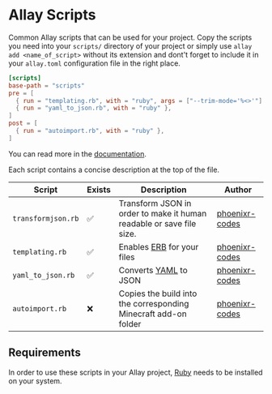 # Allay Scripts

Common Allay scripts that can be used for your project. Copy the scripts you
need into your `scripts/` directory of your project or simply use
`allay add <name_of_script>` without its extension and dont't forget to include
it in your `allay.toml` configuration file in the right place.

```toml
[scripts]
base-path = "scripts"
pre = [
  { run = "templating.rb", with = "ruby", args = ["--trim-mode='%<>'"] },
  { run = "yaml_to_json.rb", with = "ruby" },
]
post = [
  { run = "autoimport.rb", with = "ruby" },
]
```

You can read more in the [documentation](https://allay.github.io/docs/scripts.html).

Each script contains a concise description at the top of the file.

Script             | Exists | Description                                                              | Author <!-- full name or username with optional link to homepage or profile -->
-------------------|--------|--------------------------------------------------------------------------|--------------------------------------------------------------------------------
`transformjson.rb` | ✅     | Transform JSON in order to make it human readable or save file size.     | [phoenixr-codes](https://github.com/phoenixr-codes)
`templating.rb`    | ✅     | Enables [ERB](https://github.com/ruby/erb) for your files                | [phoenixr-codes](https://github.com/phoenixr-codes)
`yaml_to_json.rb`  | ✅     | Converts [YAML](https://yaml.org/) to JSON                               | [phoenixr-codes](https://github.com/phoenixr-codes)
`autoimport.rb`    | ❌     | Copies the build into the corresponding Minecraft add-on folder          | [phoenixr-codes](https://github.com/phoenixr-codes)


## Requirements

In order to use these scripts in your Allay project,
[Ruby](https://www.ruby-lang.org/) needs to be installed on your system.

